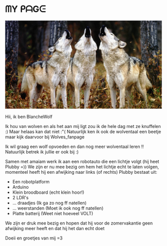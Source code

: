# ᗰY ᑭᗩGᕮ

![Wolves are the best]( Wolvengroep.jpg )

Hii, ik ben BlancheWolf

Ik hou van wolven en als het aan mij ligt zou ik de hele dag met ze knuffelen :)
Maar helaas kan dat niet :"(
Natuurlijk ken ik ook de wolventaal een beetje maar kijk daarvoor bij Wolves_fanpage

Ik wil graag een wolf opvoeden en dan nog meer wolventaal leren !!
Natuurlijk betrek ik jullie er ook bij :)

Samen met amaiam werk ik aan een robotauto die een lichtje volgt (hij heet Plubby =))
We zijn er nu mee bezig om hem het lichtje echt te laten volgen, momenteel heeft hij een afwijking naar links (of rechts) 
Plubby bestaat uit:
- Een robotplatform
- Arduino
- Klein broodboard (echt klein hoor!)
- 2 LDR's
- ... draadjes (Ik ga zo nog ff natellen)
- ... weerstanden (Moet ik ook nog ff natellen)
- Platte batterij (Weet niet hoeveel VOLT)

We zijn er druk mee bezig en hopen dat hij voor de zomervakantie geen afwijking meer heeft en dat hij het dan echt doet



Doeii en groetjes van mij =3
